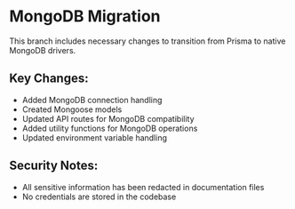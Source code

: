 # MongoDB Migration

This branch includes necessary changes to transition from Prisma to native MongoDB drivers.

## Key Changes:
- Added MongoDB connection handling
- Created Mongoose models
- Updated API routes for MongoDB compatibility
- Added utility functions for MongoDB operations
- Updated environment variable handling

## Security Notes:
- All sensitive information has been redacted in documentation files
- No credentials are stored in the codebase
